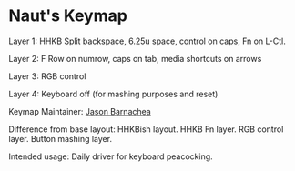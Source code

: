 Naut's Keymap
=======
 
Layer 1: HHKB Split backspace, 6.25u space, control on caps, Fn on L-Ctl.

Layer 2: F Row on numrow, caps on tab, media shortcuts on arrows

Layer 3: RGB control

Layer 4: Keyboard off (for mashing purposes and reset)

Keymap Maintainer: [Jason Barnachea](https://github.com/nautxx)

Difference from base layout: HHKBish layout. HHKB Fn layer. RGB control layer. Button mashing layer.

Intended usage: Daily driver for keyboard peacocking. 
